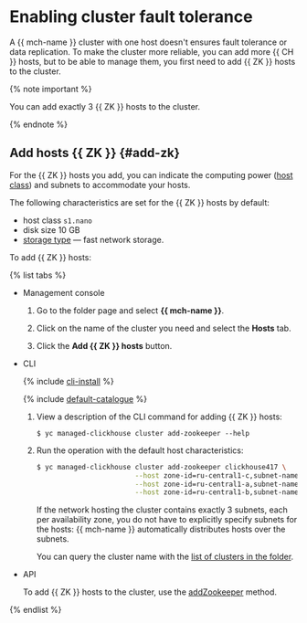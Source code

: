 # Enabling cluster fault tolerance

A {{ mch-name }} cluster with one host doesn't ensures fault tolerance or data replication. To make the cluster more reliable, you can add more {{ CH }} hosts, but to be able to manage them, you first need to add {{ ZK }} hosts to the cluster.

{% note important %}

You can add exactly 3 {{ ZK }} hosts to the cluster.

{% endnote %}

## Add hosts {{ ZK }} {#add-zk}

For the {{ ZK }} hosts you add, you can indicate the computing power ([host class](../concepts/instance-types.md)) and subnets to accommodate your hosts.

The following characteristics are set for the {{ ZK }} hosts by default:

* host class `s1.nano`
* disk size 10 GB
* [storage type](../concepts/storage.md) — fast network storage.

To add {{ ZK }} hosts:

{% list tabs %}

- Management console

  1. Go to the folder page and select **{{ mch-name }}**.

  1. Click on the name of the cluster you need and select the **Hosts** tab.

  1. Click the **Add {{ ZK }} hosts** button.

- CLI

  {% include [cli-install](../../_includes/cli-install.md) %}

  {% include [default-catalogue](../../_includes/default-catalogue.md) %}

  1. View a description of the CLI command for adding {{ ZK }} hosts:

     ```
     $ yc managed-clickhouse cluster add-zookeeper --help
     ```

  1. Run the operation with the default host characteristics:

     ```bash
     $ yc managed-clickhouse cluster add-zookeeper clickhouse417 \
                             --host zone-id=ru-central1-c,subnet-name=default-c \
                             --host zone-id=ru-central1-a,subnet-name=default-a \
                             --host zone-id=ru-central1-b,subnet-name=default-b
     ```

     If the network hosting the cluster contains exactly 3 subnets, each per availability zone, you do not have to explicitly specify subnets for the hosts: {{ mch-name }} automatically distributes hosts over the subnets.

     You can query the cluster name with the [list of clusters in the folder](cluster-list.md#list-clusters).

- API

  To add {{ ZK }} hosts to the cluster, use the [addZookeeper](../api-ref/Cluster/addZookeeper.md) method.

{% endlist %}
